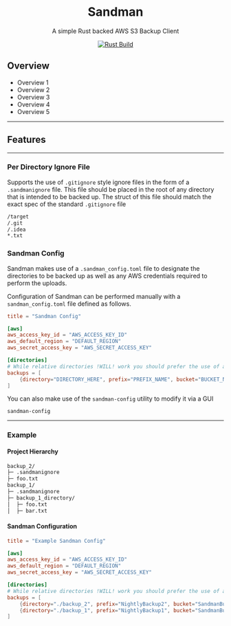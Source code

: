 <div align="center">

# Sandman
A simple Rust backed AWS S3 Backup Client

[![Rust Build](https://github.com/ameigen/Sandman/actions/workflows/rust.yml/badge.svg)](https://github.com/ameigen/Sandman/actions/workflows/rust.yml)
</div>

<div align="left">


## Overview

* Overview 1
* Overview 2
* Overview 3
* Overview 4
* Overview 5

---
## Features

---

### Per Directory Ignore File

Supports the use of `.gitignore` style ignore files in the form of a `.sandmanignore` file. This file should be placed
in the root of any directory that is intended to be backed up. The struct of this file should match the exact spec of
the standard `.gitignore` file

```markdown
/target
/.git
/.idea
*.txt
```

### Sandman Config

Sandman makes use of a `.sandman_config.toml` file to designate the directories to be backed up as well as any AWS
credentials required to perform the uploads.

Configuration of Sandman can be performed manually with a `sandman_config.toml` file defined as follows.

```toml
title = "Sandman Config"

[aws]
aws_access_key_id = "AWS_ACCESS_KEY_ID"
aws_default_region = "DEFAULT_REGION"
aws_secret_access_key = "AWS_SECRET_ACCESS_KEY"

[directories]
# While relative directories !WILL! work you should prefer the use of absolute directories
backups = [
    {directory="DIRECTORY_HERE", prefix="PREFIX_NAME", bucket="BUCKET_NAME"},
]

```

You can also make use of the `sandman-config` utility to modify it via a GUI
```shell
sandman-config
```
---
</div>

### Example

#### Project Hierarchy
```markdown
backup_2/
├─ .sandmanignore
├─ foo.txt
backup_1/
├─ .sandmanignore
├─ backup_1_directory/
│  ├─ foo.txt
│  ├─ bar.txt
```

#### Sandman Configuration
```toml
title = "Example Sandman Config"

[aws]
aws_access_key_id = "AWS_ACCESS_KEY_ID"
aws_default_region = "DEFAULT_REGION"
aws_secret_access_key = "AWS_SECRET_ACCESS_KEY"

[directories]
# While relative directories !WILL! work you should prefer the use of absolute directories
backups = [
    {directory="./backup_2", prefix="NightlyBackup2", bucket="SandmanBucket"},
    {directory="./backup_1", prefix="NightlyBackup1", bucket="SandmanBucket"}
]
```